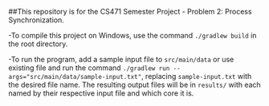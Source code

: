 ##This repository is for the CS471 Semester Project - Problem 2: Process Synchronization.

-To compile this project on Windows, use the command `./gradlew build` in the root directory.

-To run the program, add a sample input file to `src/main/data` or use existing file and run the command `./gradlew run --args="src/main/data/sample-input.txt"`, replacing `sample-input.txt` with the desired file name. The resulting output files will be in `results/` with each named by their respective input file and which core it is.

